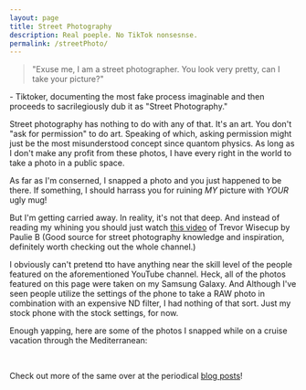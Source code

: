 ```yaml
---
layout: page
title: Street Photography
description: Real poeple. No TikTok nonsesnse.
permalink: /streetPhoto/
---
```



> "Exuse me, I am a street photographer. 
> You look very pretty, 
> can I take your picture?"

<p>- Tiktoker, documenting the most fake process imaginable and then proceeds to sacrilegiously dub it as "Street Photography."</p>
<p>Street photography has nothing to do with any of that. It's an art. You don't "ask for permission" to do art. Speaking of which, asking permission might just be the most misunderstood concept since quantom physics. As long as I don't make any profit from these photos, I have every right in the world to take a photo in a public space.</p>
<p>As far as I'm conserned, I snapped a photo and you just happened to be there. If something, I should harrass you for ruining <em>MY</em> picture with <em>YOUR</em> ugly mug!</p>
<p>But I'm getting carried away. In reality, it's not that deep. And instead of reading my whining you should just watch <a href="https://www.youtube.com/watch?v=HjuP527Xt2Q">this video</a> of Trevor Wisecup by Paulie B (Good source for street photography knowledge and inspiration, definitely worth checking out the whole channel.)</p>

<p>I obviously can't pretend tto have anything near the skill level of the people featured on the aforementioned YouTube channel. Heck, all of the photos featured on this page were taken on my Samsung Galaxy. And Although I've seen people utilize the settings of the phone to take a RAW photo in combination with an expensive ND filter, I had nothing of that sort. Just my stock phone with the stock settings, for now.</p>
<p>Enough yapping, here are some of the photos I snapped while on a cruise vacation through the Mediterranean:</p>

<br>
<p>Check out more of the same over at the periodical <a href="https://avr1h.com/blog/tag/street-photography">blog posts</a>!</p>
